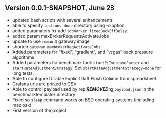 ## Version 0.0.1-SNAPSHOT, June 28

- updated bash scripts with several enhancements
- able to specify `testruns-done` directory using -o option. 
- added paramaters for add `jobWorker.fixedBackOffDelay`. 
- added param maxBrokerRequestsActivateJobs
- update to use `roman.3` gateway image
- shorten `gateway.maxBrokerReqActivateJobs`
- Added parameters for “fixed”, “gradient”, and “vegas” back pressure algorithms
- Added parameters for benchmark tool: `startPiIncreaseFactor` and `startRateAdjustmentStrategy`. Set `startRateAdjustmentStrategy=none` for long tests.
- Able to configure Disable Explicit Raft Flush Column from spreadsheet. 
- Grafana urls are printed to CSV
- Able to control payload used by repl***REMOVED***ng `payload.json` in the benchmarktemplates directory
- Fixed so `sleep` command works on BSD operating systems (including mac osx)
- First version of the project